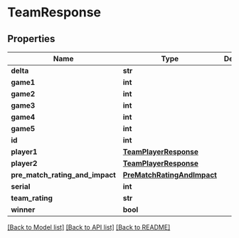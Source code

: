 # TeamResponse

## Properties
Name | Type | Description | Notes
------------ | ------------- | ------------- | -------------
**delta** | **str** |  | 
**game1** | **int** |  | 
**game2** | **int** |  | 
**game3** | **int** |  | 
**game4** | **int** |  | 
**game5** | **int** |  | 
**id** | **int** |  | [optional] 
**player1** | [**TeamPlayerResponse**](TeamPlayerResponse.md) |  | 
**player2** | [**TeamPlayerResponse**](TeamPlayerResponse.md) |  | [optional] 
**pre_match_rating_and_impact** | [**PreMatchRatingAndImpact**](PreMatchRatingAndImpact.md) |  | 
**serial** | **int** |  | 
**team_rating** | **str** |  | 
**winner** | **bool** |  | 

[[Back to Model list]](../README.md#documentation-for-models) [[Back to API list]](../README.md#documentation-for-api-endpoints) [[Back to README]](../README.md)

